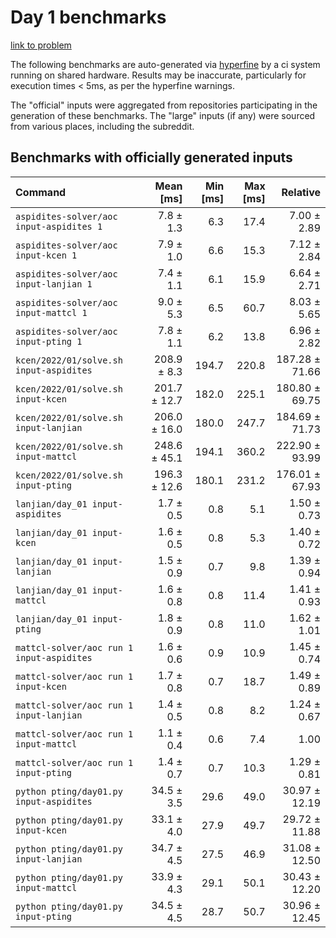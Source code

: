 # Day 1 benchmarks

[link to problem](http://adventofcode.com/2022/day/1)

The following benchmarks are auto-generated via [hyperfine](https://github.com/sharkdp/hyperfine) by a ci system running on shared hardware. Results may be inaccurate, particularly for execution times < 5ms, as per the hyperfine warnings.

The "official" inputs were aggregated from repositories participating in the generation of these benchmarks. The "large" inputs (if any) were sourced from various places, including the subreddit.

## Benchmarks with officially generated inputs
| Command | Mean [ms] | Min [ms] | Max [ms] | Relative |
|:---|---:|---:|---:|---:|
| `aspidites-solver/aoc input-aspidites 1` | 7.8 ± 1.3 | 6.3 | 17.4 | 7.00 ± 2.89 |
| `aspidites-solver/aoc input-kcen 1` | 7.9 ± 1.0 | 6.6 | 15.3 | 7.12 ± 2.84 |
| `aspidites-solver/aoc input-lanjian 1` | 7.4 ± 1.1 | 6.1 | 15.9 | 6.64 ± 2.71 |
| `aspidites-solver/aoc input-mattcl 1` | 9.0 ± 5.3 | 6.5 | 60.7 | 8.03 ± 5.65 |
| `aspidites-solver/aoc input-pting 1` | 7.8 ± 1.1 | 6.2 | 13.8 | 6.96 ± 2.82 |
| `kcen/2022/01/solve.sh input-aspidites` | 208.9 ± 8.3 | 194.7 | 220.8 | 187.28 ± 71.66 |
| `kcen/2022/01/solve.sh input-kcen` | 201.7 ± 12.7 | 182.0 | 225.1 | 180.80 ± 69.75 |
| `kcen/2022/01/solve.sh input-lanjian` | 206.0 ± 16.0 | 180.0 | 247.7 | 184.69 ± 71.73 |
| `kcen/2022/01/solve.sh input-mattcl` | 248.6 ± 45.1 | 194.1 | 360.2 | 222.90 ± 93.99 |
| `kcen/2022/01/solve.sh input-pting` | 196.3 ± 12.6 | 180.1 | 231.2 | 176.01 ± 67.93 |
| `lanjian/day_01 input-aspidites` | 1.7 ± 0.5 | 0.8 | 5.1 | 1.50 ± 0.73 |
| `lanjian/day_01 input-kcen` | 1.6 ± 0.5 | 0.8 | 5.3 | 1.40 ± 0.72 |
| `lanjian/day_01 input-lanjian` | 1.5 ± 0.9 | 0.7 | 9.8 | 1.39 ± 0.94 |
| `lanjian/day_01 input-mattcl` | 1.6 ± 0.8 | 0.8 | 11.4 | 1.41 ± 0.93 |
| `lanjian/day_01 input-pting` | 1.8 ± 0.9 | 0.8 | 11.0 | 1.62 ± 1.01 |
| `mattcl-solver/aoc run 1 input-aspidites` | 1.6 ± 0.6 | 0.9 | 10.9 | 1.45 ± 0.74 |
| `mattcl-solver/aoc run 1 input-kcen` | 1.7 ± 0.8 | 0.7 | 18.7 | 1.49 ± 0.89 |
| `mattcl-solver/aoc run 1 input-lanjian` | 1.4 ± 0.5 | 0.8 | 8.2 | 1.24 ± 0.67 |
| `mattcl-solver/aoc run 1 input-mattcl` | 1.1 ± 0.4 | 0.6 | 7.4 | 1.00 |
| `mattcl-solver/aoc run 1 input-pting` | 1.4 ± 0.7 | 0.7 | 10.3 | 1.29 ± 0.81 |
| `python pting/day01.py input-aspidites` | 34.5 ± 3.5 | 29.6 | 49.0 | 30.97 ± 12.19 |
| `python pting/day01.py input-kcen` | 33.1 ± 4.0 | 27.9 | 49.7 | 29.72 ± 11.88 |
| `python pting/day01.py input-lanjian` | 34.7 ± 4.5 | 27.5 | 46.9 | 31.08 ± 12.50 |
| `python pting/day01.py input-mattcl` | 33.9 ± 4.3 | 29.1 | 50.1 | 30.43 ± 12.20 |
| `python pting/day01.py input-pting` | 34.5 ± 4.5 | 28.7 | 50.7 | 30.96 ± 12.45 |
